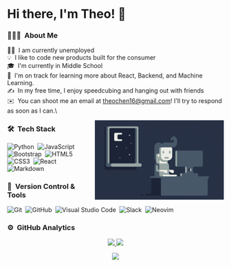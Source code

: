 # Hi there, I'm Theo! 👋

### 👨🏻‍💻 &nbsp;About Me

👨‍💻 &nbsp;I am currently unemployed\
💡 &nbsp;I like to code new products built for the consumer\
🎓 &nbsp;I'm currently in Middle School\
🌱 &nbsp;I'm on track for learning more about React, Backend, and Machine Learning.\
✍️ &nbsp;In my free time, I enjoy speedcubing and hanging out with friends\
✉️ &nbsp;You can shoot me an email at theochen16@gmail.com! I'll try to respond as soon as I can.\

<img alt="Night Coding" src="https://raw.githubusercontent.com/AVS1508/AVS1508/master/assets/Night-Coding.gif" align="right"/>

### 🛠 &nbsp;Tech Stack

![Python](https://img.shields.io/badge/python-3670A0?style=for-the-badge&logo=python&logoColor=ffdd54)&nbsp;
![JavaScript](https://img.shields.io/badge/javascript-%23323330.svg?style=for-the-badge&logo=javascript&logoColor=%23F7DF1E)&nbsp;
![Bootstrap](https://img.shields.io/badge/bootstrap-%23563D7C.svg?style=for-the-badge&logo=bootstrap&logoColor=white)&nbsp;
![HTML5](https://img.shields.io/badge/html5-%23E34F26.svg?style=for-the-badge&logo=html5&logoColor=white)&nbsp;
![CSS3](https://img.shields.io/badge/css3-%231572B6.svg?style=for-the-badge&logo=css3&logoColor=white)&nbsp;
![React](https://img.shields.io/badge/-ReactJs-61DAFB?logo=react&logoColor=white&style=for-the-badge)&nbsp;
![Markdown](https://img.shields.io/badge/markdown-%23000000.svg?style=for-the-badge&logo=markdown&logoColor=white)&nbsp;

### 🧰 &nbsp;Version Control & Tools

![Git](https://img.shields.io/badge/git-%23F05033.svg?style=for-the-badge&logo=git&logoColor=white)&nbsp;
![GitHub](https://img.shields.io/badge/github-%23121011.svg?style=for-the-badge&logo=github&logoColor=white)&nbsp;
![Visual Studio Code](https://img.shields.io/badge/Visual%20Studio%20Code-0078d7.svg?style=for-the-badge&logo=visual-studio-code&logoColor=white)&nbsp;
![Slack](https://img.shields.io/badge/Slack-4A154B?style=for-the-badge&logo=slack&logoColor=white)&nbsp;
![Neovim](https://img.shields.io/badge/Neovim-57A143?logo=neovim&logoColor=white&style=for-the-badge)&nbsp;

### ⚙️ &nbsp;GitHub Analytics

<p align="center">
  <a href="https://github.com/ANewProfile">
    <img height="180em" src="https://github-readme-stats-eight-theta.vercel.app/api?username=ANewProfile&show_icons=true&theme=algolia&include_all_commits=true&count_private=true"/>
  </a>
  <a href="https://github.com/ANewProfile">
    <img height="180em" src="https://github-readme-stats-eight-theta.vercel.app/api/top-langs/?username=ANewProfile&layout=compact&langs_count=8&theme=algolia"/>
  </a>
</p>

<p align="center">
  <img height="180em" src="https://github-readme-streak-stats.herokuapp.com/?user=ANewProfile&theme=dark&hide_border=true"/>
</p>
